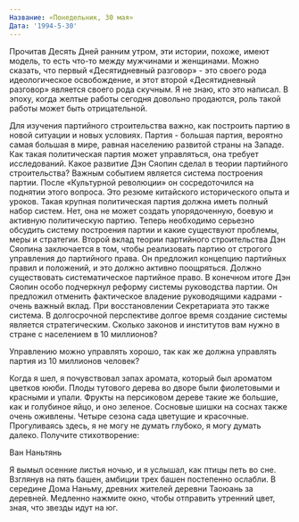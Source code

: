 ```yaml
---
Название: «Понедельник, 30 мая»
Дата: '1994-5-30'
---
```


Прочитав Десять Дней ранним утром, эти истории, похоже, имеют модель, то есть что-то между мужчинами и женщинами. Можно сказать, что первый «Десятидневный разговор» - это своего рода идеологическое освобождение, и этот второй «Десятидневный разговор» является своего рода скучным. Я не знаю, кто это написал. В эпоху, когда желтые работы сегодня довольно продаются, роль такой работы может быть отрицательной.

Для изучения партийного строительства важно, как построить партию в новой ситуации и новых условиях. Партия - большая партия, вероятно самая большая в мире, равная населению развитой страны на Западе. Как такая политическая партия может управляться, она требует исследований. Какое развитие Дэн Сяопин сделал в теории партийного строительства? Важным событием является система построения партии. После «Культурной революции» он сосредоточился на поднятии этого вопроса. Это резюме китайского исторического опыта и уроков. Такая крупная политическая партия должна иметь полный набор систем. Нет, она не может создать упорядоченную, боевую и активную политическую партию. Теперь необходимо серьезно обсудить систему построения партии и какие существуют проблемы, меры и стратегии. Второй вклад теории партийного строительства Дэн Сяопина заключается в том, чтобы реализовать партию от строгого управления до партийного права. Он предложил концепцию партийных правил и положений, и это должно активно поощряться. Должно существовать систематическое партийное право. В конечном итоге Дэн Сяопин особо подчеркнул реформу системы руководства партии. Он предложил отменить фактическое владение руководящими кадрами - очень важный вклад. При восстановлении Секретариата это также система. В долгосрочной перспективе долгое время создание системы является стратегическим. Сколько законов и институтов вам нужно в стране с населением в 10 миллионов?

Управлению можно управлять хорошо, так как же должна управлять партия из 10 миллионов человек?

Когда я шел, я почувствовал запах аромата, который был ароматом цветков ююби. Плоды тутового дерева во дворе были фиолетовыми и красными и упали. Фрукты на персиковом дереве такие же большие, как и голубиное яйцо, и оно зеленое. Сосновые шишки на соснах также очень оживлены. Четыре сезона сада цветущие и красочные. Прогуливаясь здесь, я не могу не думать глубоко, я могу думать далеко. Получите стихотворение:

Ван Наньтянь

Я вымыл осенние листья ночью, и я услышал, как птицы петь во сне. Взглянув на пять башен, амбиции трех башен постепенно ослабли. В середине Дома Наньму, древних жителей деревни Таоюань за деревней. Медленно нажмите окно, чтобы отправить утренний цвет, зная, что звезды идут на юг.

